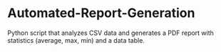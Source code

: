 # Automated-Report-Generation
Python script that analyzes CSV data and generates a PDF report with statistics (average, max, min) and a data table.
